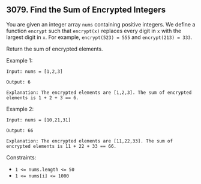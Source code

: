 ## 3079. Find the Sum of Encrypted Integers

You are given an integer array `nums` containing positive integers. We define a function `encrypt` such that `encrypt(x)` replaces every digit in `x` with the largest digit in `x`. For example, `encrypt(523) = 555` and `encrypt(213) = 333`.

Return the sum of encrypted elements.

Example 1:

```
Input: nums = [1,2,3]

Output: 6

Explanation: The encrypted elements are [1,2,3]. The sum of encrypted elements is 1 + 2 + 3 == 6.
```

Example 2:

```
Input: nums = [10,21,31]

Output: 66

Explanation: The encrypted elements are [11,22,33]. The sum of encrypted elements is 11 + 22 + 33 == 66.
```

Constraints:

- `1 <= nums.length <= 50`
- `1 <= nums[i] <= 1000`
